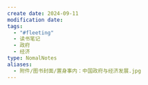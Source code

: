 ```yaml
---
create date: 2024-09-11
modification date:
tags:
  - "#fleeting"
  - 读书笔记
  - 政府
  - 经济
type: NomalNotes
aliases:
  - 附件/图书封面/置身事内：中国政府与经济发展.jpg
---
```

